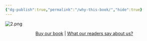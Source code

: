 ```yaml
---
{"dg-publish":true,"permalink":"/why-this-book/","hide":true}
---
```


![2.png](/img/user/images/2.png)

<p style="text-align:center;">
  <a href="https://www.amazon.in/Panchatantra-code-Become-super-star-ebook/dp/B0FHRPC89C/" target="_blank">Buy our book</a> | 
<a href="/readers-review/" >What our readers say about us?</a>
</p>